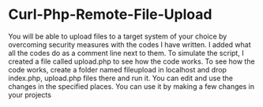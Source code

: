 # Curl-Php-Remote-File-Upload

You will be able to upload files to a target system of your choice by overcoming security measures with the codes I have written.
I added what all the codes do as a comment line next to them.
To simulate the script, I created a file called upload.php to see how the code works.
To see how the code works, create a folder named fileupload in localhost and drop index.php, upload.php files there and run it.
You can edit and use the changes in the specified places.
You can use it by making a few changes in your projects
